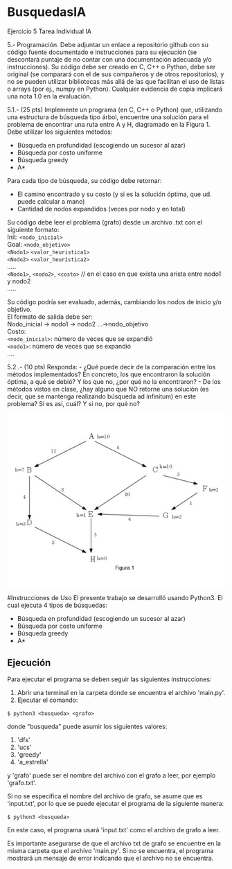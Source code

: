 # BusquedasIA
Ejercicio 5 Tarea Individual IA

5.- Programación. Debe adjuntar un enlace a repositorio github con su código fuente documentado e instrucciones para su ejecución (se descontará puntaje de no contar con una documentación adecuada y/o instrucciones). Su código debe ser creado en C, C++ o Python, debe ser original (se comparará con el de sus compañeros y de otros repositorios), y no se pueden utilizar bibliotecas más allá de las que facilitan el uso de listas o arrays (por ej., numpy en Python). Cualquier evidencia de copia implicará una nota 1.0 en la evaluación.
 
5.1.- (25 pts) Implemente un programa (en C, C++ o Python) que, utilizando una estructura de búsqueda tipo árbol, encuentre una solución para el problema de encontrar una ruta entre A y H, diagramado en la Figura 1. Debe utilizar los siguientes métodos: 
- Búsqueda en profundidad (escogiendo un sucesor al azar) 
- Búsqueda por costo uniforme
- Búsqueda greedy 
- A*

Para cada tipo de búsqueda, su código debe retornar:
- El camino encontrado y su costo (y si es la solución óptima, que ud. puede calcular a mano) 
- Cantidad de nodos expandidos (veces por nodo y en total) 

Su código debe leer el problema (grafo) desde un archivo .txt con el siguiente formato:   
Init: `<nodo_inicial>`  
Goal: `<nodo_objetivo>`  
`<Nodo1>` `<valor_heuristica1>`  
`<Nodo2>` `<valor_heurística2>`  
…..  
`<Nodo1>`, `<nodo2>`, `<costo>` // en el caso en que exista una arista entre nodo1 y nodo2  
…..  
  
Su código podría ser evaluado, además, cambiando los nodos de inicio y/o objetivo.   
El formato de salida debe ser:   
Nodo_inicial → nodo1 → nodo2 …->nodo_objetivo   
Costo: <costo>  
`<nodo_inicial>`: número de veces que se expandió  
`<nodo1>`: número de veces que se expandió  
….   
  
5.2 .- (10 pts) Responda: - ¿Qué puede decir de la comparación entre los métodos implementados? En concreto, los que encontraron la solución óptima, a qué se debió? Y los que no, ¿por qué no la encontraron? - De los métodos vistos en clase, ¿hay alguno que NO retorne una solución (es decir, que se mantenga realizando búsqueda ad infinitum) en este problema? Si es así, cuál? Y si no, por qué no?

<img src="/imagen_grafo.png" alt="texto alternativo">

#Instrucciones de Uso
El presente trabajo se desarrolló usando Python3. El cual ejecuta 4 tipos de búsquedas:
- Búsqueda en profundidad (escogiendo un sucesor al azar)
- Búsqueda por costo uniforme
- Búsqueda greedy
- A*
## Ejecución
Para ejecutar el programa se deben seguir las siguientes instrucciones:  
1. Abrir una terminal en la carpeta donde se encuentra el archivo 'main.py'.
2. Ejecutar el comando:

```console
$ python3 <busqueda> <grafo>
```
donde "busqueda" puede asumir los siguientes valores:
1. 'dfs'
2. 'ucs'
3. 'greedy'
4. 'a_estrella'

y 'grafo' puede ser el nombre del archivo con el grafo a leer, por ejemplo 'grafo.txt'.

Si no se especifica el nombre del archivo de grafo, se asume que es 'input.txt', por lo que se puede ejecutar el programa de la siguiente manera:

```console
$ python3 <busqueda> 
```
En este caso, el programa usará 'input.txt' como el archivo de grafo a leer.

Es importante asegurarse de que el archivo txt de grafo se encuentre en la misma carpeta que el archivo 'main.py'. Si no se encuentra, el programa mostrará un mensaje de error indicando que el archivo no se encuentra. 
